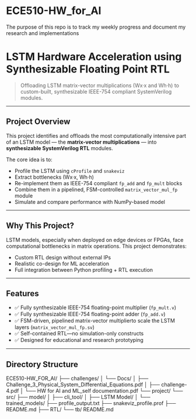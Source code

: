 # ECE510-HW_for_AI
The purpose of this repo is to track my weekly progress and document my research and implementations
#    LSTM Hardware Acceleration using Synthesizable Floating Point RTL

> Offloading LSTM matrix-vector multiplications (Wx·x and Wh·h) to custom-built, synthesizable IEEE-754 compliant SystemVerilog modules.

---

##   Project Overview

This project identifies and offloads the most computationally intensive part of an LSTM model — the **matrix-vector multiplications** — into **synthesizable SystemVerilog RTL** modules.

The core idea is to:
- Profile the LSTM using `cProfile` and `snakeviz`
- Extract bottlenecks (Wx·x, Wh·h)
- Re-implement them as IEEE-754 compliant `fp_add` and `fp_mult` blocks
- Combine them in a pipelined, FSM-controlled `matrix_vector_mul_fp` module
- Simulate and compare performance with NumPy-based model

---

##     Why This Project?

LSTM models, especially when deployed on edge devices or FPGAs, face computational bottlenecks in matrix operations. This project demonstrates:
- Custom RTL design without external IPs
- Realistic co-design for ML acceleration
- Full integration between Python profiling + RTL execution

---

##    Features

- ✅ Fully synthesizable IEEE-754 floating-point multiplier (`fp_mult.v`)
- ✅ Fully synthesizable IEEE-754 floating-point adder (`fp_add.v`)
- ✅ FSM-driven, pipelined matrix-vector multiplierto scale the LSTM layers (`matrix_vector_mul_fp.sv`)
- ✅ Self-contained RTL—no simulation-only constructs
- ✅ Designed for educational and research prototyping

---

##    Directory Structure

ECE510-HW_FOR_AI/
├── challenges/
│   └── Docs/
│       ├── Challenge_3_Physical_System_Differential_Equations.pdf
│       ├── challenge-4.pdf
│       └── HW for AI and ML_self documentation.pdf
└── project/
    └── src/
        ├── model/
        │   ├── cli_tool/
        │   ├── LSTM Model/
        │   └── trained_models/
        ├── profile_output.txt
        ├── snakeviz_profile.prof
        ├── README.md
        ├── RTL/
        └── tb/
README.md

